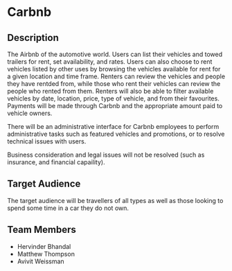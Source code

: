 # Carbnb

## Description

The Airbnb of the automotive world.  Users can list their vehicles and towed trailers for rent, set availability, and rates.  Users can also choose to rent vehicles listed by other uses by browsing the vehicles available for rent for a given location and time frame.  Renters can review the vehicles and people they have rentded from, while those who rent their vehicles can review the people who rented from them.  Renters will also be able to filter available vehicles by date, location, price, type of vehicle, and from their favourites.  Payments will be made through Carbnb and the appropriate amount paid to vehicle owners.

There will be an administrative interface for Carbnb employees to perform administrative tasks such as featured vehicles and promotions, or to resolve technical issues with users.

Business consideration and legal issues will not be resolved (such as insurance, and financial capaility).

## Target Audience

The target audience will be travellers of all types as well as those looking to spend some time in a car they do not own.

## Team Members
- Hervinder Bhandal
- Matthew Thompson
- Avivit Weissman
